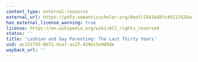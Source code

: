 ```yaml
---
content_type: external-resource
external_url: https://pdfs.semanticscholar.org/8eaf/2541b48fc49117d28ae78bd43c5036db7aef.pdf
has_external_license_warning: true
license: https://en.wikipedia.org/wiki/All_rights_reserved
status: ''
title: 'Lesbian and Gay Parenting: The Last Thirty Years'
uid: ac131755-8671-4ca7-ac27-429e15e989de
wayback_url: ''
---
```

